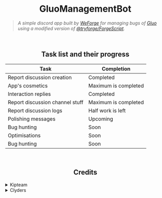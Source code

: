 <h1 align="center">GluoManagementBot</h1>

> *A simple discord app built by [WeForge](https://github.com/WeForge) for managing bugs of [Gluo](https://gluo.xyz) using a modified version of [@tryforge/ForgeScript](https://github.com/Clyders/fogeskript).*
<br>
<h2 align="center">Task list and their progress</h2>

Task|Completion
-|-
Report discussion creation|Completed 
App's cosmetics|Maximum is completed
Interaction replies|Completed 
Report discussion channel stuff|Maximum is completed
Report discussion logs|Half work is left
Polishing messages|Upcoming
Bug hunting|Soon
Optimisations|Soon
Bug hunting|Soon
<br>
<h2 align="center">Credits</h2>
<details><summary>Kipteam</summary>
Helped with some incredible ideas and suggestions.
</details>
<details><summary>Clyders</summary>Helped in making the design of embeds.</details>
